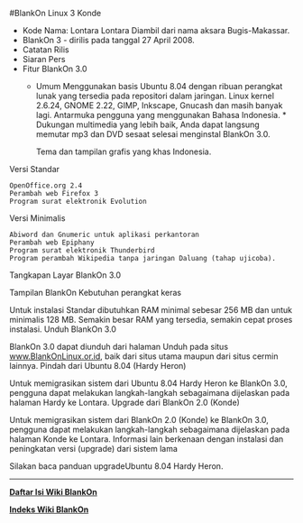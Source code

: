 #BlankOn Linux 3 Konde
* Kode Nama: Lontara
  Lontara Diambil dari nama aksara Bugis-Makassar.
* BlankOn 3 - dirilis pada tanggal 27 April 2008.
* Catatan Rilis
* Siaran Pers
* Fitur BlankOn 3.0
  + Umum
    Menggunakan basis Ubuntu 8.04 dengan ribuan perangkat lunak yang tersedia pada repositori dalam jaringan.
    Linux kernel 2.6.24, GNOME 2.22, GIMP, Inkscape, Gnucash dan masih banyak lagi.
    Antarmuka pengguna yang menggunakan Bahasa Indonesia. * Dukungan multimedia yang lebih baik, Anda dapat langsung memutar mp3 dan DVD sesaat selesai menginstal BlankOn 3.0. 

    Tema dan tampilan grafis yang khas Indonesia. 

Versi Standar

    OpenOffice.org 2.4
    Perambah web Firefox 3
    Program surat elektronik Evolution 

Versi Minimalis

    Abiword dan Gnumeric untuk aplikasi perkantoran
    Perambah web Epiphany
    Program surat elektronik Thunderbird
    Program perambah Wikipedia tanpa jaringan Daluang (tahap ujicoba). 

Tangkapan Layar BlankOn 3.0

Tampilan BlankOn
Kebutuhan perangkat keras

Untuk instalasi Standar dibutuhkan RAM minimal sebesar 256 MB dan untuk minimalis 128 MB. Semakin besar RAM yang tersedia, semakin cepat proses instalasi.
Unduh BlankOn 3.0

BlankOn 3.0 dapat diunduh dari halaman Unduh pada situs ​www.BlankOnLinux.or.id, baik dari situs utama maupun dari situs cermin lainnya.
Pindah dari Ubuntu 8.04 (Hardy Heron)

Untuk memigrasikan sistem dari Ubuntu 8.04 Hardy Heron ke BlankOn 3.0, pengguna dapat melakukan langkah-langkah sebagaimana dijelaskan pada halaman Hardy ke Lontara.
Upgrade dari BlankOn 2.0 (Konde)

Untuk memigrasikan sistem dari BlankOn 2.0 (Konde) ke BlankOn 3.0, pengguna dapat melakukan langkah-langkah sebagaimana dijelaskan pada halaman Konde ke Lontara.
Informasi lain berkenaan dengan instalasi dan peningkatan versi (upgrade) dari sistem lama

Silakan baca panduan upgrade​Ubuntu 8.04 Hardy Heron. 


---
[**Daftar Isi Wiki BlankOn**](/wiki/DaftarIsi/index.html)
 
[**Indeks Wiki BlankOn**](/wiki/Indeks.html)



